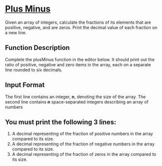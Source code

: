 # [Plus Minus][Plus Minus]
Given an array of integers, calculate the fractions of its elements that are positive, negative, and are zeros. Print the decimal value of each fraction on a new line.

## Function Description
Complete the plusMinus function in the editor below. It should print out the ratio of positive, negative and zero items in the array, each on a separate line rounded to six decimals.

## Input Format
The first line contains an integer, __n__, denoting the size of the array.
The second line contains __n__ space-separated integers describing an array of numbers

## You must print the following __3__ lines:
1. A decimal representing of the fraction of positive numbers in the array compared to its size.
2. A decimal representing of the fraction of negative numbers in the array compared to its size.
3. A decimal representing of the fraction of zeros in the array compared to its size.

[Plus Minus]: https://www.hackerrank.com/challenges/plus-minus/problem